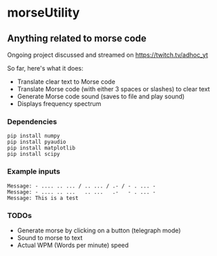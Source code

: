 # morseUtility
## Anything related to morse code

Ongoing project discussed and streamed on https://twitch.tv/adhoc_yt

So far, here's what it does:
- Translate clear text to Morse code
- Translate Morse code (with either 3 spaces or slashes) to clear text
- Generate Morse code sound (saves to file and play sound)
- Displays frequency spectrum

### Dependencies
```
pip install numpy
pip install pyaudio
pip install matplotlib
pip install scipy
```

### Example inputs
```
Message: - .... .. ... / .. ... / .- / - . ... -
Message: - .... .. ...   .. ...   .-   - . ... -
Message: This is a test
```

### TODOs
- Generate morse by clicking on a button (telegraph mode)
- Sound to morse to text
- Actual WPM (Words per minute) speed